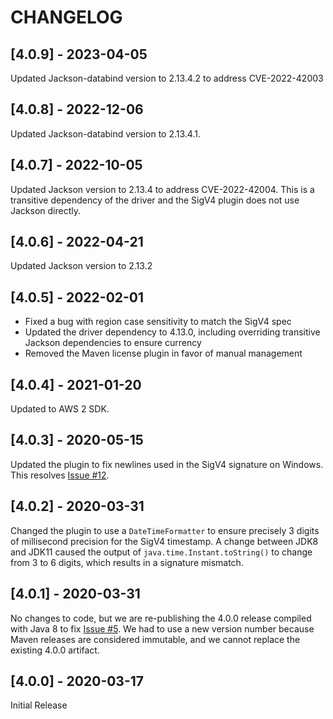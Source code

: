 # CHANGELOG

## [4.0.9] - 2023-04-05

Updated Jackson-databind version to 2.13.4.2 to address CVE-2022-42003

## [4.0.8] - 2022-12-06

Updated Jackson-databind version to 2.13.4.1.

## [4.0.7] - 2022-10-05

Updated Jackson version to 2.13.4 to address CVE-2022-42004. This is a transitive dependency of the driver and the SigV4
plugin does not use Jackson directly.

## [4.0.6] - 2022-04-21

Updated Jackson version to 2.13.2

## [4.0.5] - 2022-02-01

* Fixed a bug with region case sensitivity to match the SigV4 spec
* Updated the driver dependency to 4.13.0, including overriding transitive Jackson dependencies to ensure currency
* Removed the Maven license plugin in favor of manual management

## [4.0.4] - 2021-01-20

Updated to AWS 2 SDK.


## [4.0.3] - 2020-05-15

Updated the plugin to fix newlines used in the SigV4 signature on Windows. This resolves [Issue
#12](https://github.com/aws/aws-sigv4-auth-cassandra-java-driver-plugin/issues/12).

## [4.0.2] - 2020-03-31

Changed the plugin to use a `DateTimeFormatter` to ensure precisely 3 digits of millisecond precision for the SigV4
timestamp. A change between JDK8 and JDK11 caused the output of `java.time.Instant.toString()` to change from 3 to 6
digits, which results in a signature mismatch.

## [4.0.1] - 2020-03-31

No changes to code, but we are re-publishing the 4.0.0 release compiled with Java 8 to fix [Issue
#5](https://github.com/aws/aws-sigv4-auth-cassandra-java-driver-plugin/issues/5). We had to use a new version number
because Maven releases are considered immutable, and we cannot replace the existing 4.0.0 artifact.

## [4.0.0] - 2020-03-17

Initial Release
